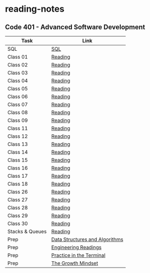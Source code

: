 # reading-notes
## Code 401 - Advanced Software Development 

| Task | Link |
| --- | ----------- |
| SQL | [SQL](./sql.md) |
| Class 01| [Reading ](./Class1.md) |
| Class 02| [Reading ](./Class2.md) |
| Class 03| [Reading ](./Class3.md) |
| Class 04| [Reading ](./Class4.md) |
| Class 05| [Reading ](./Class5.md) |
| Class 06| [Reading ](./Class6.md) |
| Class 07| [Reading ](./Class7.md) |
| Class 08| [Reading ](./Class8.md) |
| Class 09| [Reading ](./Class9.md) |
| Class 11| [Reading ](./Class11.md) |
| Class 12| [Reading ](./Class12.md) |
| Class 13| [Reading ](./Class13.md) |
| Class 14| [Reading ](./Class14.md) |
| Class 15| [Reading ](./Class15.md) |
| Class 16| [Reading ](./Class16.md) |
| Class 17| [Reading ](./Class17.md) |
| Class 18| [Reading ](./Class18.md) |
| Class 26| [Reading ](./Class26.md) |
| Class 27| [Reading ](./Class27.md) |
| Class 28| [Reading ](./Class28.md) |
| Class 29| [Reading ](./Class29.md) |
| Class 30| [Reading ](./Class30.md) |
| Stacks & Queues| [Reading ](./Stacks%20%26%20Queues.md) |
| Prep| [Data Structures and Algorithms](./Data%20Structures%20and%20Algorithms.md) |
| Prep| [Engineering Readings](./Engineering%20Readings.md) |
| Prep| [Practice in the Terminal](./Practice%20in%20the%20Terminal.md) |
| Prep| [The Growth Mindset](./The%20Growth%20Mindset.md) |